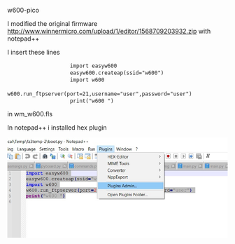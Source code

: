 w600-pico

I modified the original firmware http://www.winnermicro.com/upload/1/editor/1568709203932.zip with notepad++ 

I insert these lines 

                        import easyw600
                        easyw600.createap(ssid="w600")
                        import w600
                        w600.run_ftpserver(port=21,username="user",password="user")
                        print("w600 ")

in wm_w600.fls

In notepad++ i installed hex plugin

![w600-pico](https://github.com/costycnc/w600-firmware-pico-micropython-costycnc/blob/main/img/plugin.jpg)

